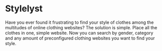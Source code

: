 # Stylelyst

Have you ever found it frustrating to find your style of clothes among the multitudes of online clothing websites?
The solution is simple. Place all the clothes in one, simple website.
Now you can search by gender, category and any amount of preconfigured clothing websites you want to find your style.
